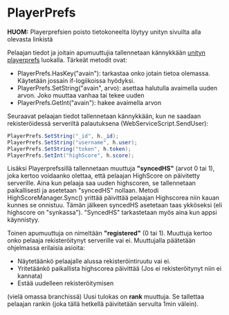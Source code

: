 # PlayerPrefs

**HUOM:** Playerprefsien poisto tietokoneelta löytyy unityn sivuilta alla olevasta linkistä

Pelaajan tiedot ja joitain apumuuttujia tallennetaan kännykkään 
[unityn playerprefs](https://docs.unity3d.com/ScriptReference/PlayerPrefs.html) luokalla. Tärkeät metodit ovat:
 - PlayerPrefs.HasKey("avain"): tarkastaa onko jotain tietoa olemassa. Käytetään jossain if-logiikoissa hyödyksi.
 - PlayerPrefs.SetString("avain", arvo): asettaa halutulla avaimella uuden arvon. Joko muuttaa vanhaa tai tekee uuden
 - PlayerPrefs.GetInt("avain"): hakee avaimella arvon

Seuraavat pelaajan tiedot tallennetaan kännykkään, kun ne saadaan rekisteröidessä serveriltä palautuksena (WebServiceScript.SendUser):

```C#
PlayerPrefs.SetString("_id", h._id);
PlayerPrefs.SetString("username", h.user);
PlayerPrefs.SetString("token", h.token);
PlayerPrefs.SetInt("highScore", h.score);
```

Lisäksi Playerprefssillä tallennetaan muuttuja **"syncedHS"** (arvot 0 tai 1), joka kertoo voidaanko olettaa, että pelaajan HighScore on
päivitetty serverille. Aina kun pelaaja saa uuden highscoren, se tallennetaan paikallisesti ja asetetaan "syncedHS" nollaan. Metodi 
HighScoreManager.Sync() yrittää päivittää pelaajan Highscorea niin kauan kunnes se onnistuu. Tämän jälkeen syncedHS asetetaan taas
ykköseksi (eli highscore on "synkassa"). "SyncedHS" tarkastetaan myös aina kun appsi käynnistyy.


Toinen apumuuttuja on nimeltään **"registered"** (0 tai 1). Muuttuja kertoo onko pelaaja rekisteröitynyt serverille vai ei. Muuttujalla
päätetään ohjelmassa erilaisia asioita:
 - Näytetäänkö pelaajalle alussa rekisteröintiruutu vai ei.
 - Yritetäänkö paikallista highscorea päivittää (Jos ei rekisteröitynyt niin ei kannata)
 - Estää uudelleen rekisteröitymisen
 
 (vielä omassa branchissä)
 Uusi tulokas on **rank** muuttuja. Se tallettaa pelaajan rankin (joka tällä hetkellä päivitetään servulta 1min välein).
